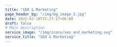 ```yaml
---
title: "SEO & Marketing"
page_header_bg: "/img/bg_image_3.jpg"
date: 2022-02-18T15:27:17+06:00
draft: false
# Main description
service_image: "/img/icons/seo_and_marketing.svg"
service_title: "SEO & Marketing"
---
```


